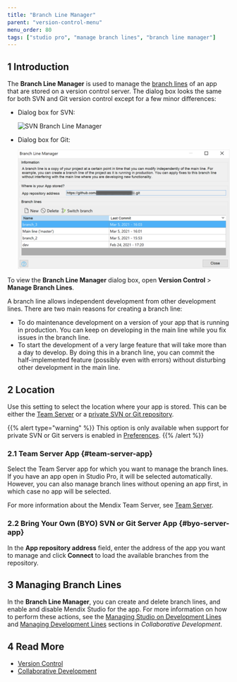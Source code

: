 ```yaml
---
title: "Branch Line Manager"
parent: "version-control-menu"
menu_order: 80
tags: ["studio pro", "manage branch lines", "branch line manager"]
---
```


## 1 Introduction

The **Branch Line Manager** is used to manage the [branch lines](version-control#branches) of an app that are stored on a version control server. The dialog box looks the same for both SVN and Git version control except for a few minor differences:

*  Dialog box for SVN:

	![SVN Branch Line Manager](attachments/version-control-menu/branch-line-manager.png)

*  Dialog box for Git:

	![Git Branch Line Manager](attachments/version-control-menu/git-branch-line-manager.png)

To view the **Branch Line Manager** dialog box, open **Version Control** > **Manage Branch Lines**.

A branch line allows independent development from other development lines. There are two main reasons for creating a branch line:

* To do maintenance development on a version of your app that is running in production. You can keep on developing in the main line while you fix issues in the branch line.
* To start the development of a very large feature that will take more than a day to develop. By doing this in a branch line, you can commit the half-implemented feature (possibly even with errors) without disturbing other development in the main line.

## 2 Location

Use this setting to select the location where your app is stored. This can be either the [Team Server](#team-server-app) or a [private SVN or Git repository](#byo-server-app).

{{% alert type="warning" %}}
This option is only available when support for private SVN or Git servers is enabled in [Preferences](preferences-dialog).
{{% /alert %}}

### 2.1 Team Server App {#team-server-app}

Select the Team Server app for which you want to manage the branch lines. If you have an app open in Studio Pro, it will be selected automatically. However, you can also manage branch lines without opening an app first, in which case no app will be selected.

For more information about the Mendix Team Server, see [Team Server](/developerportal/collaborate/team-server).

### 2.2 Bring Your Own (BYO) SVN or Git Server App {#byo-server-app}

In the **App repository address** field, enter the address of the app you want to manage and click **Connect** to load the available branches from the repository.

## 3 Managing Branch Lines

In the **Branch Line Manager**, you can create and delete branch lines, and enable and disable Mendix Studio for the app. For more information on how to perform these actions, see the [Managing Studio on Development Lines](collaborative-development#managing-studio) and [Managing Development Lines](collaborative-development#managing-branches) sections in *Collaborative Development*. 

## 4 Read More

* [Version Control](version-control)
* [Collaborative Development](collaborative-development)
